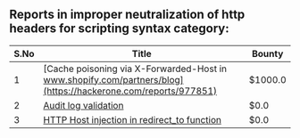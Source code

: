## Reports in improper neutralization of http headers for scripting syntax category:
| S.No | Title | Bounty |
| ---- | ----- | ------ |
| 1 | [Cache poisoning via X-Forwarded-Host in www.shopify.com/partners/blog](https://hackerone.com/reports/977851) | $1000.0 |
| 2 | [Audit log validation](https://hackerone.com/reports/296632) | $0.0 |
| 3 | [HTTP Host injection in redirect_to function](https://hackerone.com/reports/888176) | $0.0 |